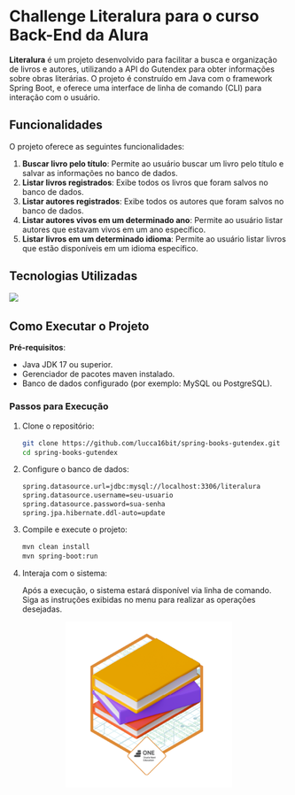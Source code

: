 # Challenge Literalura para o curso Back-End da Alura 

**Literalura** é um projeto desenvolvido para facilitar a busca e organização de livros e autores, utilizando a API do Gutendex para obter informações sobre obras literárias. O projeto é construído em Java com o framework Spring Boot, e oferece uma interface de linha de comando (CLI) para interação com o usuário.

## Funcionalidades

O projeto oferece as seguintes funcionalidades:

1. **Buscar livro pelo título**: Permite ao usuário buscar um livro pelo título e salvar as informações no banco de dados.
2. **Listar livros registrados**: Exibe todos os livros que foram salvos no banco de dados.
3. **Listar autores registrados**: Exibe todos os autores que foram salvos no banco de dados.
4. **Listar autores vivos em um determinado ano**: Permite ao usuário listar autores que estavam vivos em um ano específico.
5. **Listar livros em um determinado idioma**: Permite ao usuário listar livros que estão disponíveis em um idioma específico.

## Tecnologias Utilizadas

<p align="left">
  <a href="https://skillicons.dev">
    <img src="https://skillicons.dev/icons?i=java,spring,postgresql&perline=9" />
  </a>
</p>

## Como Executar o Projeto

**Pré-requisitos**:
- Java JDK 17 ou superior.
- Gerenciador de pacotes maven instalado.
- Banco de dados configurado (por exemplo: MySQL ou PostgreSQL).

### Passos para Execução

1. Clone o repositório:
    ```bash
    git clone https://github.com/lucca16bit/spring-books-gutendex.git
    cd spring-books-gutendex
    ```
2. Configure o banco de dados:
    ```properties
    spring.datasource.url=jdbc:mysql://localhost:3306/literalura
    spring.datasource.username=seu-usuario
    spring.datasource.password=sua-senha
    spring.jpa.hibernate.ddl-auto=update
    ```
3. Compile e execute o projeto:
    ```bash
    mvn clean install
    mvn spring-boot:run
    ```
4. Interaja com o sistema:

    Após a execução, o sistema estará disponível via linha de comando. Siga as instruções exibidas no menu para realizar as operações desejadas.


<div style="text-align: center;">
  <img src="src/main/resources/assets/badge-literalura.png" alt="badge literalura" width="300">
</div>